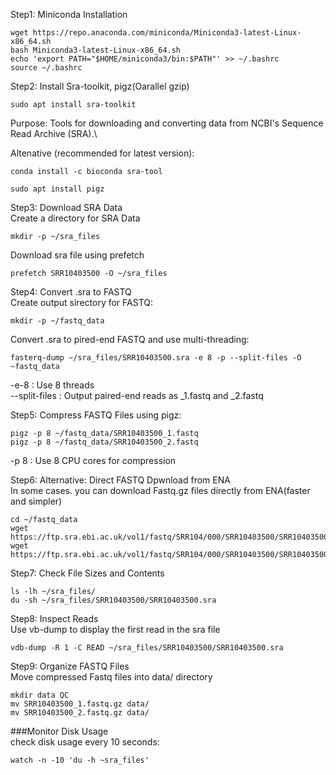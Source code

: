 Step1: Miniconda Installation
```Ubuntu
wget https://repo.anaconda.com/miniconda/Miniconda3-latest-Linux-x86_64.sh
bash Miniconda3-latest-Linux-x86_64.sh
echo 'export PATH="$HOME/miniconda3/bin:$PATH"' >> ~/.bashrc
source ~/.bashrc
```

Step2: Install Sra-toolkit, pigz(Oarallel gzip)
```Ubuntu
sudo apt install sra-toolkit
```
Purpose: Tools for downloading and converting data from NCBI's Sequence Read Archive (SRA).\

Altenative (recommended for latest version):
```Ubuntu
conda install -c bioconda sra-tool
```
```Ubuntu
sudo apt install pigz
```

Step3: Download SRA Data\
Create a directory for SRA Data
```Ubuntu
mkdir -p ~/sra_files
```
Download sra file using prefetch
```
prefetch SRR10403500 -O ~/sra_files
```

Step4: Convert .sra to FASTQ\
Create output sirectory for FASTQ:
```
mkdir -p ~/fastq_data
```
Convert .sra to pired-end FASTQ and use multi-threading:
```
fasterq-dump ~/sra_files/SRR10403500.sra -e 8 -p --split-files -O ~fastq_data
```
-e-8 : Use 8 threads\
--split-files : Output paired-end reads as _1.fastq and _2.fastq

Step5: Compress FASTQ Files using pigz:
```
pigz -p 8 ~/fastq_data/SRR10403500_1.fastq
pigz -p 8 ~/fastq_data/SRR10403500_2.fastq
```
-p 8 : Use 8 CPU cores for compression

Step6: Alternative: Direct FASTQ Dpwnload from ENA\
In some cases. you can download Fastq.gz files directly from ENA(faster and simpler)
```
cd ~/fastq_data
wget https://ftp.sra.ebi.ac.uk/vol1/fastq/SRR104/000/SRR10403500/SRR10403500_1.fastq.gz
wget https://ftp.sra.ebi.ac.uk/vol1/fastq/SRR104/000/SRR10403500/SRR10403500_2.fastq.gz
```

Step7: Check File Sizes and Contents
```
ls -lh ~/sra_files/
du -sh ~/sra_files/SRR10403500/SRR10403500.sra
```

Step8: Inspect Reads\
Use vb-dump to display the first read in the sra file
```
vdb-dump -R 1 -C READ ~/sra_files/SRR10403500/SRR10403500.sra
```

Step9: Organize FASTQ Files\
Move compressed Fastq files into data/ directory
```
mkdir data QC
mv SRR10403500_1.fastq.gz data/
mv SRR10403500_2.fastq.gz data/
```

###Monitor Disk Usage\
check disk usage every 10 seconds:
```
watch -n -10 'du -h ~sra_files'
```























